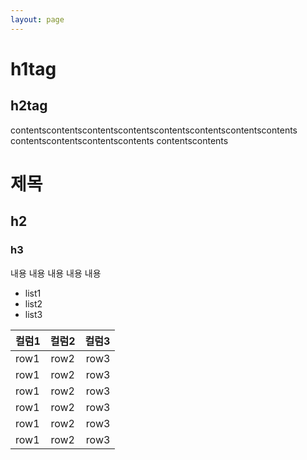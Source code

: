 ```yaml
---
layout: page
---
```



# h1tag

## h2tag

contentscontentscontentscontentscontentscontentscontentscontents
contentscontentscontentscontents
contentscontents

# 제목

## h2

### h3

내용
내용
내용
내용
내용

- list1
- list2
- list3


|컬럼1|컬럼2|컬럼3|
|:---|:---:|---:|
|row1|row2|row3|
|row1|row2|row3|
|row1|row2|row3|
|row1|row2|row3|
|row1|row2|row3|
|row1|row2|row3|

